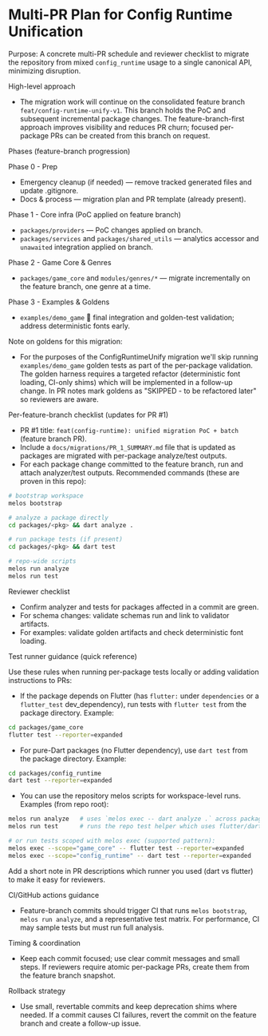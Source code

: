 # Multi-PR Plan for Config Runtime Unification

Purpose: A concrete multi-PR schedule and reviewer checklist to migrate the repository from mixed `config_runtime` usage to a single canonical API, minimizing disruption.

High-level approach

-    The migration work will continue on the consolidated feature branch
     `feat/config-runtime-unify-v1`. This branch holds the PoC and subsequent
     incremental package changes. The feature-branch-first approach improves
     visibility and reduces PR churn; focused per-package PRs can be created from
     this branch on request.

Phases (feature-branch progression)

Phase 0 - Prep

-    Emergency cleanup (if needed) — remove tracked generated files and update .gitignore.
-    Docs & process — migration plan and PR template (already present).

Phase 1 - Core infra (PoC applied on feature branch)

-    `packages/providers` — PoC changes applied on branch.
-    `packages/services` and `packages/shared_utils` — analytics accessor and `unawaited` integration applied on branch.

Phase 2 - Game Core & Genres

-    `packages/game_core` and `modules/genres/*` — migrate incrementally on the feature branch, one genre at a time.

Phase 3 - Examples & Goldens

-    `examples/demo_game`  final integration and golden-test validation; address deterministic fonts early.

Note on goldens for this migration:

-    For the purposes of the ConfigRuntimeUnify migration we'll skip running
     `examples/demo_game` golden tests as part of the per-package validation. The
     golden harness requires a targeted refactor (deterministic font loading,
     CI-only shims) which will be implemented in a follow-up change. In PR notes
     mark goldens as "SKIPPED - to be refactored later" so reviewers are aware.

Per-feature-branch checklist (updates for PR #1)

-    PR #1 title: `feat(config-runtime): unified migration PoC + batch` (feature branch PR).
-    Include a `docs/migrations/PR_1_SUMMARY.md` file that is updated as packages are migrated with per-package analyze/test outputs.
-    For each package change committed to the feature branch, run and attach analyzer/test outputs. Recommended commands (these are proven in this repo):

```zsh
# bootstrap workspace
melos bootstrap

# analyze a package directly
cd packages/<pkg> && dart analyze .

# run package tests (if present)
cd packages/<pkg> && dart test

# repo-wide scripts
melos run analyze
melos run test
```

Reviewer checklist

-    Confirm analyzer and tests for packages affected in a commit are green.
-    For schema changes: validate schemas run and link to validator artifacts.
-    For examples: validate golden artifacts and check deterministic font loading.

Test runner guidance (quick reference)

Use these rules when running per-package tests locally or adding validation
instructions to PRs:

-    If the package depends on Flutter (has `flutter:` under `dependencies` or a
     `flutter_test` dev_dependency), run tests with `flutter test` from the package
     directory. Example:

```zsh
cd packages/game_core
flutter test --reporter=expanded
```

-    For pure-Dart packages (no Flutter dependency), use `dart test` from the
     package directory. Example:

```zsh
cd packages/config_runtime
dart test --reporter=expanded
```

-    You can use the repository melos scripts for workspace-level runs. Examples
     (from repo root):

```zsh
melos run analyze   # uses `melos exec -- dart analyze .` across packages
melos run test      # runs the repo test helper which uses flutter/dart appropriately

# or run tests scoped with melos exec (supported pattern):
melos exec --scope="game_core" -- flutter test --reporter=expanded
melos exec --scope="config_runtime" -- dart test --reporter=expanded
```

Add a short note in PR descriptions which runner you used (dart vs flutter) to make it easy for reviewers.

CI/GitHub actions guidance

-    Feature-branch commits should trigger CI that runs `melos bootstrap`, `melos run analyze`, and a representative test matrix. For performance, CI may sample tests but must run full analysis.

Timing & coordination

-    Keep each commit focused; use clear commit messages and small steps. If reviewers require atomic per-package PRs, create them from the feature branch snapshot.

Rollback strategy

-    Use small, revertable commits and keep deprecation shims where needed. If a commit causes CI failures, revert the commit on the feature branch and create a follow-up issue.

